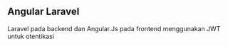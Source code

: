 ## Angular Laravel
Laravel pada backend dan Angular.Js pada frontend menggunakan JWT untuk otentikasi
